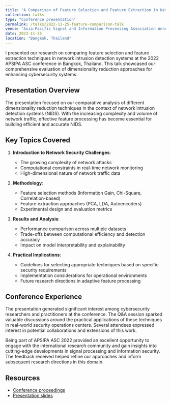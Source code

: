 ```yaml
---
title: "A Comparison of Feature Selection and Feature Extraction in Network Intrusion Detection Systems"
collection: talks
type: "Conference presentation"
permalink: /talks/2022-11-25-feature-comparison-talk
venue: "Asia-Pacific Signal and Information Processing Association Annual Summit and Conference (APSIPA ASC)"
date: 2022-11-25
location: "Bangkok, Thailand"
---
```


I presented our research on comparing feature selection and feature extraction techniques in network intrusion detection systems at the 2022 APSIPA ASC conference in Bangkok, Thailand. This talk showcased our comprehensive evaluation of dimensionality reduction approaches for enhancing cybersecurity systems.

## Presentation Overview

The presentation focused on our comparative analysis of different dimensionality reduction techniques in the context of network intrusion detection systems (NIDS). With the increasing complexity and volume of network traffic, effective feature processing has become essential for building efficient and accurate NIDS.

## Key Topics Covered

1. **Introduction to Network Security Challenges**:
   - The growing complexity of network attacks
   - Computational constraints in real-time network monitoring
   - High-dimensional nature of network traffic data

2. **Methodology**:
   - Feature selection methods (Information Gain, Chi-Square, Correlation-based)
   - Feature extraction approaches (PCA, LDA, Autoencoders)
   - Experimental design and evaluation metrics

3. **Results and Analysis**:
   - Performance comparison across multiple datasets
   - Trade-offs between computational efficiency and detection accuracy
   - Impact on model interpretability and explainability

4. **Practical Implications**:
   - Guidelines for selecting appropriate techniques based on specific security requirements
   - Implementation considerations for operational environments
   - Future research directions in adaptive feature processing

## Conference Experience

The presentation generated significant interest among cybersecurity researchers and practitioners at the conference. The Q&A session sparked valuable discussions around the practical applications of these techniques in real-world security operations centers. Several attendees expressed interest in potential collaborations and extensions of this work.

Being part of APSIPA ASC 2022 provided an excellent opportunity to engage with the international research community and gain insights into cutting-edge developments in signal processing and information security. The feedback received helped refine our approaches and inform subsequent research directions in this domain.

## Resources

- [Conference proceedings](https://doi.org/10.23919/APSIPAASC55919.2022.9979923)
- [Presentation slides](/files/slides3.pdf)